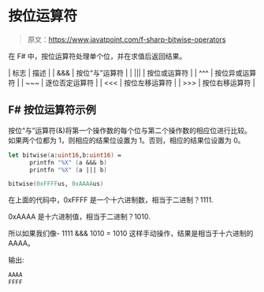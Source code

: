 # 按位运算符

> 原文：<https://www.javatpoint.com/f-sharp-bitwise-operators>

在 F# 中，按位运算符处理单个位，并在求值后返回结果。

| 标志 | 描述 |
| &&& | 按位“与”运算符 |
| &#124;&#124;&#124; | 按位或运算符 |
| ^^^ | 按位异或运算符 |
| ~~~ | 逐位否定运算符 |
| <<< | 按位左移运算符 |
| >>> | 按位右移运算符 |

## F# 按位运算符示例

按位“与”运算符(&)将第一个操作数的每个位与第二个操作数的相应位进行比较。如果两个位都为 1，则相应的结果位设置为 1。否则，相应的结果位设置为 0。

```fs
let bitwise(a:uint16,b:uint16) = 
      printfn "%X" (a &&& b)
      printfn "%X" (a ||| b)

bitwise(0xFFFFus, 0xAAAAus)

```

在上面的代码中，0xFFFF 是一个十六进制数，相当于二进制？1111.

0xAAAA 是十六进制值，相当于二进制？1010.

所以如果我们像- 1111 &&& 1010 = 1010 这样手动操作，结果是相当于十六进制的 AAAA。

输出:

```fs
AAAA
FFFF

```